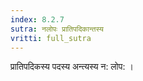 ```yaml
---
index: 8.2.7
sutra: नलोपः प्रातिपदिकान्तस्य
vritti: full_sutra
---
```


प्रातिपदिकस्य पदस्य अन्त्यस्य न: लोप: ।